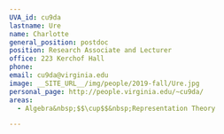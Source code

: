 ```yaml
---
UVA_id: cu9da
lastname: Ure
name: Charlotte
general_position: postdoc
position: Research Associate and Lecturer
office: 223 Kerchof Hall 
phone: 
email: cu9da@virginia.edu
image: __SITE_URL__/img/people/2019-fall/Ure.jpg
personal_page: http://people.virginia.edu/~cu9da/
areas: 
  - Algebra&nbsp;$$\cup$$&nbsp;Representation Theory

---
```


